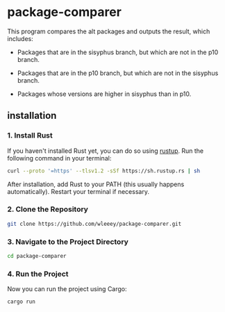 # package-comparer

This program compares the alt packages and outputs the result, which includes:

* Packages that are in the sisyphus branch, but which are not in the p10 branch.

* Packages that are in the p10 branch, but which are not in the sisyphus branch.

* Packages whose versions are higher in sisyphus than in p10.

## installation

### 1. Install Rust

If you haven't installed Rust yet, you can do so using [rustup](https://rustup.rs/). Run the following command in your terminal:

```bash
curl --proto '=https' --tlsv1.2 -sSf https://sh.rustup.rs | sh
```
After installation, add Rust to your PATH (this usually happens automatically). Restart your terminal if necessary.

### 2. Clone the Repository

```bash
git clone https://github.com/wleeey/package-comparer.git
```
### 3. Navigate to the Project Directory

```bash
cd package-comparer
```
### 4. Run the Project

Now you can run the project using Cargo:

```bash
cargo run
```
